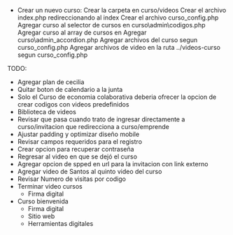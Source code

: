 - Crear un nuevo curso:
    Crear la carpeta en curso/videos
    Crear el archivo index.php redireccionando al index
    Crear el archivo curso_config.php
    Agregar curso al selector de cursos en curso\admin\codigos.php
    Agregar curso al array de cursos en Agregar curso\admin\_accordion.php
    Agregar archivos del curso segun curso_config.php
    Agregar archivos de video en la ruta ../videos-curso segun curso_config.php

TODO:
- Agregar plan de cecilia
- Quitar boton de calendario a la junta
- Solo el Curso de economia colaborativa deberia ofrecer la opcion de crear codigos con videos predefinidos
- Biblioteca de videos
- Revisar que pasa cuando trato de ingresar directamente a curso/invitacion que redirecciona a curso/emprende
- Ajustar padding y optimizar diseño mobile
- Revisar campos requeridos para el registro
- Crear opcion para recuperar contraseña
- Regresar al video en que se dejó el curso
- Agregar opcion de spped en url para la invitacion con link externo
- Agregar video de Santos al quinto video del curso
- Revisar Numero de visitas por codigo
- Terminar video cursos
    - Firma digital
- Curso bienvenida
    - Firma digital
    - Sitio web
    - Herramientas digitales
